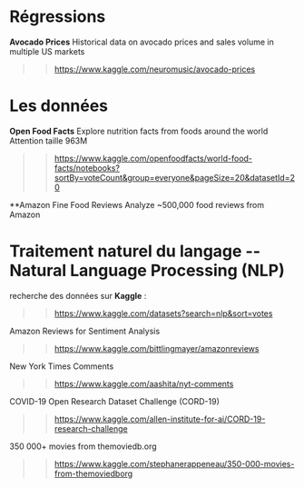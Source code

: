 






# Régressions
**Avocado Prices**
Historical data on avocado prices and sales volume in multiple US markets
>> https://www.kaggle.com/neuromusic/avocado-prices











# Les données

**Open Food Facts**
Explore nutrition facts from foods around the world
Attention taille 963M
>> https://www.kaggle.com/openfoodfacts/world-food-facts/notebooks?sortBy=voteCount&group=everyone&pageSize=20&datasetId=20

**Amazon Fine Food Reviews
Analyze ~500,000 food reviews from Amazon









# Traitement naturel du langage -- Natural Language Processing (NLP)

recherche des données sur **Kaggle** :
>> https://www.kaggle.com/datasets?search=nlp&sort=votes

Amazon Reviews for Sentiment Analysis
>> https://www.kaggle.com/bittlingmayer/amazonreviews

New York Times Comments <br>
>> https://www.kaggle.com/aashita/nyt-comments

COVID-19 Open Research Dataset Challenge (CORD-19)
>> https://www.kaggle.com/allen-institute-for-ai/CORD-19-research-challenge

350 000+ movies from themoviedb.org
>> https://www.kaggle.com/stephanerappeneau/350-000-movies-from-themoviedborg
